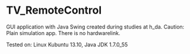 TV_RemoteControl
================

GUI application with Java Swing created during studies at h_da.
Caution: Plain simulation app. There is no hardwarelink.

Tested on:
Linux Kubuntu 13.10, Java JDK 1.7.0_55
